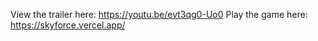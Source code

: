View the trailer here: https://youtu.be/evt3qg0-Uo0
Play the game here: https://skyforce.vercel.app/
